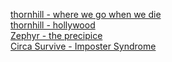 [thornhill - where we go when we die](https://m.youtube.com/watch?v=Z3zUGj8LjrU)     
[thornhill - hollywood](https://m.youtube.com/watch?v=DN2BH-a20Ec)     
[Zephyr - the precipice](https://m.youtube.com/watch?v=FfY-FE-8o6I)     
[Circa Survive - Imposter Syndrome](https://m.youtube.com/watch?v=wtBYJUjbgIk)     
[]()
